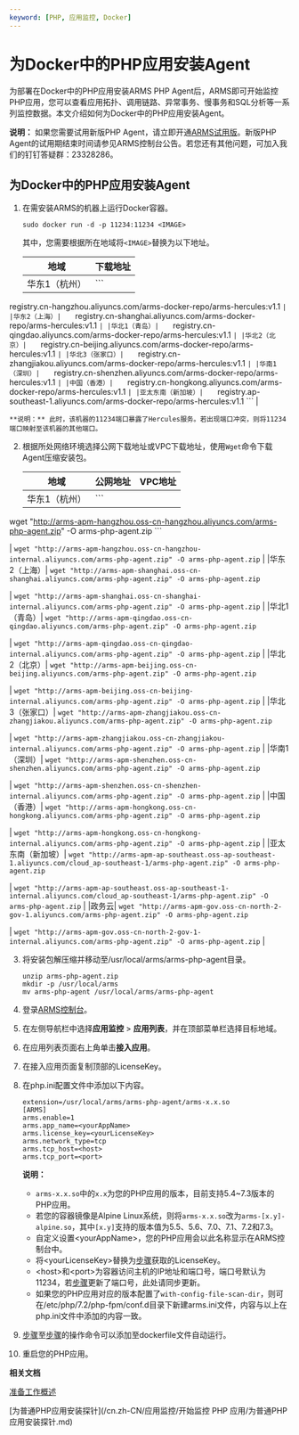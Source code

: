 ```yaml
---
keyword: [PHP, 应用监控, Docker]
---
```


# 为Docker中的PHP应用安装Agent

为部署在Docker中的PHP应用安装ARMS PHP Agent后，ARMS即可开始监控PHP应用，您可以查看应用拓扑、调用链路、异常事务、慢事务和SQL分析等一系列监控数据。本文介绍如何为Docker中的PHP应用安装Agent。

**说明：** 如果您需要试用新版PHP Agent，请立即开通[ARMS试用版](https://common-buy.aliyun.com/?&commodityCode=arms#/open)。新版PHP Agent的试用期结束时间请参见ARMS控制台公告。若您还有其他问题，可加入我们的钉钉答疑群：23328286。

## 为Docker中的PHP应用安装Agent

1.  在需安装ARMS的机器上运行Docker容器。

    ```
    sudo docker run -d -p 11234:11234 <IMAGE>
    ```

    其中，您需要根据所在地域将`<IMAGE>`替换为以下地址。

    |地域|下载地址|
    |--|----|
    |华东1（杭州）|    ```
registry.cn-hangzhou.aliyuncs.com/arms-docker-repo/arms-hercules:v1.1
    ``` |
    |华东2（上海）|    ```
registry.cn-shanghai.aliyuncs.com/arms-docker-repo/arms-hercules:v1.1
    ``` |
    |华北1（青岛）|    ```
registry.cn-qingdao.aliyuncs.com/arms-docker-repo/arms-hercules:v1.1
    ``` |
    |华北2（北京）|    ```
registry.cn-beijing.aliyuncs.com/arms-docker-repo/arms-hercules:v1.1
    ``` |
    |华北3（张家口）|    ```
registry.cn-zhangjiakou.aliyuncs.com/arms-docker-repo/arms-hercules:v1.1
    ``` |
    |华南1（深圳）|    ```
registry.cn-shenzhen.aliyuncs.com/arms-docker-repo/arms-hercules:v1.1
    ``` |
    |中国（香港）|    ```
registry.cn-hongkong.aliyuncs.com/arms-docker-repo/arms-hercules:v1.1
    ``` |
    |亚太东南（新加坡）|    ```
registry.ap-southeast-1.aliyuncs.com/arms-docker-repo/arms-hercules:v1.1
    ``` |

    **说明：** 此时，该机器的11234端口暴露了Hercules服务。若出现端口冲突，则将11234端口映射至该机器的其他端口。

2.  根据所处网络环境选择公网下载地址或VPC下载地址，使用`Wget`命令下载Agent压缩安装包。

    |地域|公网地址|VPC地址|
    |--|----|-----|
    |华东1（杭州）|    ```
wget "http://arms-apm-hangzhou.oss-cn-hangzhou.aliyuncs.com/arms-php-agent.zip" -O arms-php-agent.zip
    ```

|    ```
wget "http://arms-apm-hangzhou.oss-cn-hangzhou-internal.aliyuncs.com/arms-php-agent.zip" -O arms-php-agent.zip
    ``` |
    |华东2（上海）|    ```
wget "http://arms-apm-shanghai.oss-cn-shanghai.aliyuncs.com/arms-php-agent.zip" -O arms-php-agent.zip
    ```

|    ```
wget "http://arms-apm-shanghai.oss-cn-shanghai-internal.aliyuncs.com/arms-php-agent.zip" -O arms-php-agent.zip
    ``` |
    |华北1（青岛）|    ```
wget "http://arms-apm-qingdao.oss-cn-qingdao.aliyuncs.com/arms-php-agent.zip" -O arms-php-agent.zip
    ```

|    ```
wget "http://arms-apm-qingdao.oss-cn-qingdao-internal.aliyuncs.com/arms-php-agent.zip" -O arms-php-agent.zip
    ``` |
    |华北2（北京）|    ```
wget "http://arms-apm-beijing.oss-cn-beijing.aliyuncs.com/arms-php-agent.zip" -O arms-php-agent.zip
    ```

|    ```
wget "http://arms-apm-beijing.oss-cn-beijing-internal.aliyuncs.com/arms-php-agent.zip" -O arms-php-agent.zip
    ``` |
    |华北3（张家口）|    ```
wget "http://arms-apm-zhangjiakou.oss-cn-zhangjiakou.aliyuncs.com/arms-php-agent.zip" -O arms-php-agent.zip
    ```

|    ```
wget "http://arms-apm-zhangjiakou.oss-cn-zhangjiakou-internal.aliyuncs.com/arms-php-agent.zip" -O arms-php-agent.zip
    ``` |
    |华南1（深圳）|    ```
wget "http://arms-apm-shenzhen.oss-cn-shenzhen.aliyuncs.com/arms-php-agent.zip" -O arms-php-agent.zip
    ```

|    ```
wget "http://arms-apm-shenzhen.oss-cn-shenzhen-internal.aliyuncs.com/arms-php-agent.zip" -O arms-php-agent.zip
    ``` |
    |中国（香港）|    ```
wget "http://arms-apm-hongkong.oss-cn-hongkong.aliyuncs.com/arms-php-agent.zip" -O arms-php-agent.zip
    ```

|    ```
wget "http://arms-apm-hongkong.oss-cn-hongkong-internal.aliyuncs.com/arms-php-agent.zip" -O arms-php-agent.zip
    ``` |
    |亚太东南（新加坡）|    ```
wget "http://arms-apm-ap-southeast.oss-ap-southeast-1.aliyuncs.com/cloud_ap-southeast-1/arms-php-agent.zip" -O arms-php-agent.zip
    ```

|    ```
wget "http://arms-apm-ap-southeast.oss-ap-southeast-1-internal.aliyuncs.com/cloud_ap-southeast-1/arms-php-agent.zip" -O arms-php-agent.zip
    ``` |
    |政务云|    ```
wget "http://arms-apm-gov.oss-cn-north-2-gov-1.aliyuncs.com/arms-php-agent.zip" -O arms-php-agent.zip
    ```

|    ```
wget "http://arms-apm-gov.oss-cn-north-2-gov-1-internal.aliyuncs.com/arms-php-agent.zip" -O arms-php-agent.zip
    ``` |

3.  将安装包解压缩并移动至/usr/local/arms/arms-php-agent目录。

    ```
    unzip arms-php-agent.zip
    mkdir -p /usr/local/arms
    mv arms-php-agent /usr/local/arms/arms-php-agent
    ```

4.  登录[ARMS控制台](https://arms.console.aliyun.com/#/home)。

5.  在左侧导航栏中选择**应用监控** \> **应用列表**，并在顶部菜单栏选择目标地域。

6.  在应用列表页面右上角单击**接入应用**。

7.  在接入应用页面复制顶部的LicenseKey。

8.  在php.ini配置文件中添加以下内容。

    ```
    extension=/usr/local/arms/arms-php-agent/arms-x.x.so
    [ARMS]
    arms.enable=1
    arms.app_name=<yourAppName>
    arms.license_key=<yourLicenseKey>
    arms.network_type=tcp
    arms.tcp_host=<host>
    arms.tcp_port=<port>
    ```

    **说明：**

    -   `arms-x.x.so`中的`x.x`为您的PHP应用的版本，目前支持5.4~7.3版本的PHP应用。
    -   若您的容器镜像是Alpine Linux系统，则将`arms-x.x.so`改为`arms-[x.y]-alpine.so`，其中`[x.y]`支持的版本值为5.5、5.6、7.0、7.1、7.2和7.3。
    -   自定义设置<yourAppName\>，您的PHP应用会以此名称显示在ARMS控制台中。
    -   将<yourLicenseKey\>替换为[步骤](#step_2le_9mc_ckc)获取的LicenseKey。
    -   <host\>和<port\>为容器访问主机的IP地址和端口号，端口号默认为11234，若[步骤](#step_lyt_uog_s4p)更新了端口号，此处请同步更新。
    -   如果您的PHP应用对应的版本配置了`with-config-file-scan-dir`，则可在/etc/php/7.2/php-fpm/conf.d目录下新建arms.ini文件，内容与以上在php.ini文件中添加的内容一致。
9.  [步骤](#step_k2r_2sb_m0r)至[步骤](#step_2hh_ahv_0qw)的操作命令可以添加至dockerfile文件自动运行。

10. 重启您的PHP应用。


**相关文档**  


[准备工作概述](/cn.zh-CN/应用监控/准备工作概述.md)

[为普通PHP应用安装探针](/cn.zh-CN/应用监控/开始监控 PHP 应用/为普通PHP应用安装探针.md)

